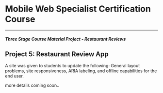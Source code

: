 # Mobile Web Specialist Certification Course
---
#### _Three Stage Course Material Project - Restaurant Reviews_

## Project 5: Restaurant Review App 

A site was given to students to update the following:  General layout problems, site responsiveness, ARIA labeling, and offline capabilities for the end user.

more details coming soon..
